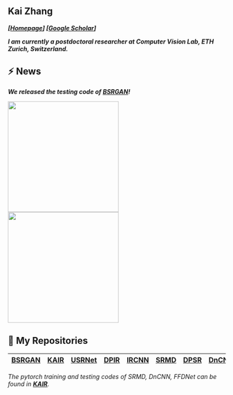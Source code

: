 ## Kai Zhang
_**[[Homepage](https://cszn.github.io/)] [[Google Scholar](https://scholar.google.com.hk/citations?user=0RycFIIAAAAJ)]**_

_**I am currently a postdoctoral researcher at Computer Vision Lab, ETH Zurich, Switzerland.**_


<!--
**cszn/cszn** is a ✨ _special_ ✨ repository because its `README.md` (this file) appears on your GitHub profile.

Here are some ideas to get you started:

- 🔭 I’m currently working on ...
- 🌱 I’m currently learning ...
- 👯 I’m looking to collaborate on ...
- 🤔 I’m looking for help with ...
- 💬 Ask me about ...
- 📫 How to reach me: ...
- 😄 Pronouns: ...
- ⚡ Fun fact: ...
-->

## ⚡  **News**
_**We released the testing code of [BSRGAN](https://github.com/cszn/BSRGAN)!**_

[<img src="https://github.com/cszn/BSRGAN/blob/93577f4e8eaaa7c697609d4bb82508a0359e2f66/figs/v1.png" width="256px"/>](https://imgsli.com/NDgzMjU) [<img src="https://github.com/cszn/BSRGAN/blob/93577f4e8eaaa7c697609d4bb82508a0359e2f66/figs/v2.png" width="256px"/>](https://imgsli.com/NDgyNzk) 



## 🌱 **My Repositories**
|**[BSRGAN](https://github.com/cszn/BSRGAN)**|**[KAIR](https://github.com/cszn/KAIR)**|**[USRNet](https://github.com/cszn/USRNet)**|**[DPIR](https://github.com/cszn/DPIR)**|**[IRCNN](https://github.com/cszn/IRCNN)**|**[SRMD](https://github.com/cszn/SRMD)**|**[DPSR](https://github.com/cszn/DPSR)**|**[DnCNN](https://github.com/cszn/DnCNN)**|**[FFDNet](https://github.com/cszn/FFDNet)**|
|:---:|:---:|:---:|:---:|:---:|:---:|:---:|:---:|:---:|

_The pytorch training and testing codes of SRMD, DnCNN, FFDNet can be found in **[KAIR](https://github.com/cszn/KAIR)**._


<!--
- **[KAIR](https://github.com/cszn/KAIR)**
- **[USRNet](https://github.com/cszn/USRNet)**
- **[DPIR](https://github.com/cszn/DPIR)**
- **[IRCNN](https://github.com/cszn/IRCNN)**
- **[SRMD](https://github.com/cszn/SRMD)**
- **[DPSR](https://github.com/cszn/DPSR)**
- **[DnCNN](https://github.com/cszn/DnCNN)**
- **[FFDNet](https://github.com/cszn/FFDNet)**
-->

<!--
|<a href="https://github.com/cszn/KAIR"><img src="https://github-readme-stats.vercel.app/api/pin/?username=cszn&repo=KAIR&cache_seconds=10&theme=buefy" alt="" /></a>|<a href="https://github.com/cszn/BSRNet"><img src="https://github-readme-stats.vercel.app/api/pin/?username=cszn&repo=BSRNet&cache_seconds=5&theme=solarized-light" alt=""/></a>|
|:--:|:--:|
| <a href="https://github.com/cszn/USRNet"><img src="https://github-readme-stats.vercel.app/api/pin/?username=cszn&repo=USRNet&cache_seconds=10&theme=flag-india" alt=""  /></a>| <a href="https://github.com/cszn/DPIR"><img src="https://github-readme-stats.vercel.app/api/pin/?username=cszn&repo=DPIR&cache_seconds=10&theme=vue" alt=""  /></a>|
| <a href="https://github.com/cszn/IRCNN"><img src="https://github-readme-stats.vercel.app/api/pin/?username=cszn&repo=IRCNN&cache_seconds=10&theme=default" alt=""  /></a>| <a href="https://github.com/cszn/SRMD"><img src="https://github-readme-stats.vercel.app/api/pin/?username=cszn&repo=SRMD&cache_seconds=10&theme=default" alt=""  /></a>|
| <a href="https://github.com/cszn/DnCNN"><img src="https://github-readme-stats.vercel.app/api/pin/?username=cszn&repo=DnCNN&cache_seconds=10&theme=default" alt=""  /></a>| <a href="https://github.com/cszn/FFDNet"><img src="https://github-readme-stats.vercel.app/api/pin/?username=cszn&repo=FFDNet&cache_seconds=10&theme=default" alt="" /></a>|
![](https://github-readme-stats.vercel.app/api?username=cszn&show_icons=true&hide=contribs,issues&cache_seconds=86400&theme=default)
-->



